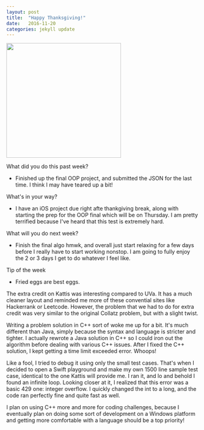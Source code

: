 ```yaml
---
layout: post
title:  "Happy Thanksgiving!"
date:   2016-11-20
categories: jekyll update
---
```


<img src="/assets/profpic.JPG" width="300">

What did you do this past week?

- Finished up the final OOP project, and submitted the JSON for the last time. I think I may have teared up a bit!

What's in your way?

- I have an iOS project due right afte thankgiving break, along with starting the prep for the OOP final which will be on Thursday. I am pretty terrified because I've heard that this test is extremely hard.

What will you do next week?

- Finish the final algo hmwk, and overall just start relaxing for a few days before I really have to start working nonstop. I am going to fully enjoy the 2 or 3 days I get to do whatever I feel like.

Tip of the week

- Fried eggs are best eggs.

The extra credit on Kattis was interesting compared to UVa. It has a much cleaner layout and reminded me more of these convential sites like Hackerrank or Leetcode. However, the problem that we had to do for extra credit was very similar to the original Collatz problem, but with a slight twist.

Writing a problem solution in C++ sort of woke me up for a bit. It's much different than Java, simply because the syntax and language is stricter and tighter. I actually rewrote a Java solution in C++ so I could iron out the algorithm before dealing with various C++ issues. After I fixed the C++ solution, I kept getting a time limit exceeded error. Whoops!

Like a fool, I tried to debug it using only the small test cases. That's when I decided to open a Swift playground and make my own 1500 line sample test case, identical to the one Kattis will provide me. I ran it, and lo and behold I found an infinite loop. Looking closer at it, I realized that this error was a basic 429 one: integer overflow. I quickly changed the int to a long, and the code ran perfectly fine and quite fast as well.

I plan on using C++ more and more for coding challenges, because I eventually plan on doing some sort of development on a Windows platform and getting more comfortable with a language should be a top priority!
